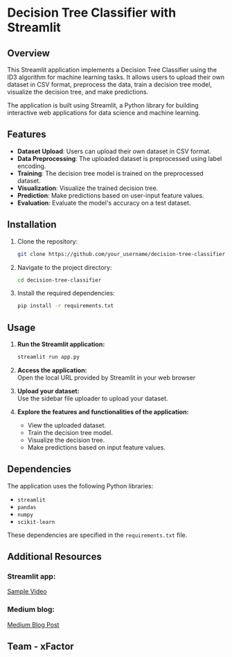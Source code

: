 # Decision Tree Classifier with Streamlit

## Overview

This Streamlit application implements a Decision Tree Classifier using the ID3 algorithm for machine learning tasks. It allows users to upload their own dataset in CSV format, preprocess the data, train a decision tree model, visualize the decision tree, and make predictions.

The application is built using Streamlit, a Python library for building interactive web applications for data science and machine learning.

## Features

- **Dataset Upload**: Users can upload their own dataset in CSV format.
- **Data Preprocessing**: The uploaded dataset is preprocessed using label encoding.
- **Training**: The decision tree model is trained on the preprocessed dataset.
- **Visualization**: Visualize the trained decision tree.
- **Prediction**: Make predictions based on user-input feature values.
- **Evaluation**: Evaluate the model's accuracy on a test dataset.

## Installation

1. Clone the repository:
   ```bash
   git clone https://github.com/your_username/decision-tree-classifier.git
   ```
2. Navigate to the project directory:
   ```bash
   cd decision-tree-classifier
   ```
3. Install the required dependencies:
   ```bash
   pip install -r requirements.txt
   ```
## Usage

1. **Run the Streamlit application:**

   ```bash
   streamlit run app.py
   ```
2. **Access the application:**  
   Open the local URL provided by Streamlit in your web browser

3. **Upload your dataset:**  
   Use the sidebar file uploader to upload your dataset.

4. **Explore the features and functionalities of the application:**  
   - View the uploaded dataset.
   - Train the decision tree model.
   - Visualize the decision tree.
   - Make predictions based on input feature values.

## Dependencies

The application uses the following Python libraries:

- `streamlit`
- `pandas`
- `numpy`
- `scikit-learn`

These dependencies are specified in the `requirements.txt` file.

## Additional Resources

### Streamlit app:
[Sample Video](https://drive.google.com/file/d/15ZqLqHRTX3X6XyEeksnZMu-S_dtXtt04/view?usp=drive_link)

### Medium blog:
[Medium Blog Post](https://medium.com/@ranjithkumar_22aib27/exploring-data-insights-unveiling-patterns-with-neural-networks-and-id3-algorithm-a50b8ea8502e) 

## Team - xFactor
